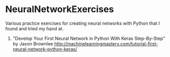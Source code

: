 # NeuralNetworkExercises
Various practice exercises for creating neural networks with Python that I found and tried my hand at.

1. "Develop Your First Neural Network in Python With Keras Step-By-Step" by Jason Brownlee 
http://machinelearningmastery.com/tutorial-first-neural-network-python-keras/
